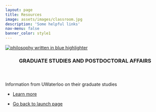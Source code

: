 ```yaml
---
layout: page
title: Resources
image: assets/images/classroom.jpg
description: 'Some helpful links'
nav-menu: false
banner_color: style1
---
```


<!-- One -->
<!-- <section id="overview">
	<div class="inner">
		<header class="major">
			<h2>Overview</h2>
		</header>
		<p> Teaching is arguably the avenue through which professors have the most influence and impact on society; it is the primary medium to train and mentor the next generation of engineers to tackle the grand engineering challenges of the 21<sup>st</sup> century such as climate change, sustainable energy production, sufficient food supply, and better engineered medicines. Fueled by my passion for mentoring and teaching, I have consistently sought out instruction opportunities throughout my professional career.</p>
	<ul class="actions">
		<li><a href="files/teaching.html" class="button icon fa-file">Teaching Statement</a></li>
	</ul>
	</div>
</section> -->

<!-- Two -->
<section id="topics" class="spotlights">
	<section id="GSA">
		<a href="https://uwaterloo.ca/graduate-studies-postdoctoral-affairs/future-students/graduate-student-experience" class="image">
			<img src="{% link assets/images/philosophy.jpg %}" alt="philosophy written in blue highlighter" data-position="bottom center" />
		</a>
		<div class="content">
			<div class="inner">
				<header class="major">
					<h3>GRADUATE STUDIES AND POSTDOCTORAL AFFAIRS</h3>
				</header>
				<p> Information from UWaterloo on their graduate studies</p>
				<ul class="actions">
					<li><a href="https://uwaterloo.ca/graduate-studies-postdoctoral-affairs/future-students/graduate-student-experience" class="button">Learn more</a></li>
				</ul>
			</div>
		</div>
	</section>
	<!-- <section id="courses">
    		<a href="teaching/courses.html" class="image">
			<img src="{% link assets/images/lecture_hall.jpg %}" alt="" data-position="center center" />
		</a>
		<div class="content">
			<div class="inner">
				<header class="major">
					<h3>Courses</h3>
				</header>
				<p>Information on courses I have taught and am teaching</p>
				<ul class="actions">
					<li><a href="teaching/courses.html" class="button">Learn more</a></li>
				</ul>
			</div>
		</div>
	</section> -->
</section>

<section>
	<div class="inner">
		<ul class="actions">
    		<li><a href="/#launch" class="button icon fa-arrow-left">Go back to launch page</a></li>
		</ul>
	</div>
</section>